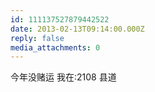 ```yaml
---
id: 111137527879442522
date: 2013-02-13T09:14:00.000Z
reply: false
media_attachments: 0
---
```


今年没赌运 我在:2108 县道 ​​​​

